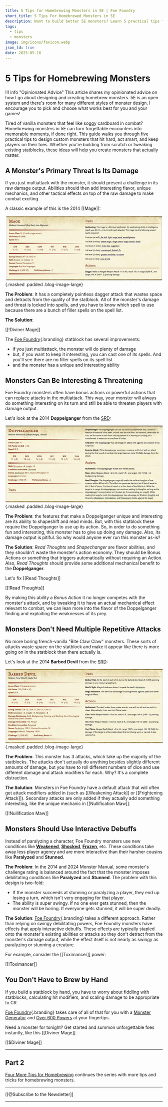 ```yaml
---
title: 5 Tips for Homebrewing Monsters in 5E | Foe Foundry
short_title: 5 Tips For Homebrewed Monsters in 5E
description: Want to build better 5E monsters? Learn 5 practical tips for homebrewing monsters that hit harder, act smarter, and keep combat fast and fun.
tags:
  - tips
  - monsters
image: img/icons/favicon.webp
json_ld: true
date: 2025-05-16
---
```


# 5 Tips for Homebrewing Monsters

!!! info "Opinionated Advice"
    This article shares my opinionated advice on how I go about designing and creating homebrew monsters. 5E is an open system and there's room for many different styles of monster design. I encourage you to pick and choose what works best for you and your games!

Tired of vanilla monsters that feel like soggy cardboard in combat? Homebrewing monsters in 5E can turn forgettable encounters into memorable moments, if done right. This guide walks you through five practical tips to design custom monsters that hit hard, act smart, and keep players on their toes. Whether you're building from scratch or tweaking existing statblocks, these ideas will help you create monsters that actually matter.

## A Monster's Primary Threat Is Its Damage

If you just multiattack with the monster, it should present a challenge in its raw damage output. Abilities should then add interesting flavor, unique mechanics, and other tactical effects on top of the raw damage to make combat exciting.

A classic example of this is the 2014 [[Mage]]:

![Mage](../img/blogs/mage_2014.webp){.masked .padded .blog-image-large}

**The Problem**: It has a completely pointless dagger attack that wastes space and detracts from the quality of the statblock. All of the monster's damage and threat is locked into spells, and you have to know which spell to use because there are a bunch of filler spells on the spell list.

**The Solution**:

[[!Diviner Mage]]

The [Foe Foundry](./index.md){.branding} statblock has several improvements:

- if you just multiattack, the monster will do plenty of damage
- but, if you want to keep it interesting, you can cast one of its spells. And you'll see there are no filler spells on its spell list
- and the monster has a unique and interesting ability

## Monsters Can Be Interesting & Threatening

Foe Foundry monsters often have bonus actions or powerful actions that can replace attacks in the multiattack. This way, your monster will always do something interesting on its turn and still be able to threaten players with damage output.

Let's look at the 2014 **Doppelganger** from the [SRD](https://open5e.com/monsters/doppelganger):

![2014 Doppelganger that Foe Foundry can improve](../img/blogs/doppelganger_2014.webp){.masked .padded .blog-image-large}

**The Problem**: the features that make a Doppelganger unique and interesting are its ability to shapeshift and read minds. But, with this statblock these require the Doppelganger to use up its action. So, in order to do something fun and interesting, this monster has to give up doing any damage. Also, its damage output is pitiful. So why would anyone ever run this monster as-is?

**The Solution**: *Read Thoughts* and *Shapechanger* are flavor abilities, and they shouldn't waste the monster's action economy. They should be Bonus Actions or something that triggers automatically without requiring an Action. Also, *Read Thoughts* should provide some additional mechanical benefit to the **Doppelganger**.

Let's fix [[Read Thoughts]]

[[!Read Thoughts]]

By making this ability a *Bonus Action* it no longer competes with the monster's attack, and by tweaking it to have an actual mechanical effect relevant to combat, we can lean more into the flavor of the Doppelganger finding and exploiting the weaknesses of its prey.

## Monsters Don't Need Multiple Repetitive Attacks

No more boring french-vanilla "Bite Claw Claw" monsters. These sorts of attacks waste space on the statblock and make it appear like there is more going on in the statblock than there actually is.

Let's look at the 2014 **Barbed Devil** from the [SRD](https://open5e.com/monsters/barbed-devil):

![Foe Foundry can fix the 2014 Barbed Devil](../img/blogs/barbed_devil_2014.webp){.masked .padded .blog-image-large}

**The Problem**: This monster has 3 attacks, which take up the majority of the statblocks. The attacks don't actually do anything besides slightly different amounts of damage, but you have to roll different numbers of dice and use different damage and attack modifiers for each. Why? It's a complete distraction.

**The Solution**: Monsters in Foe Foundry have a default attack that will often get attack modifiers added in (such as [[Weakening Attack]] or [[Frightening Attack]]). Secondary attacks are only added if they actually add something interesting, like the unique mechanic in [[Nullification Maw]].

[[!Nullification Maw]]

## Monsters Should Use Interactive Debuffs

Instead of paralyzing a character, Foe Foundry monsters use new conditions like [**Weakened**](../topics/conditions.md#weakened), [**Shocked**](../topics/conditions.md#shocked), [**Frozen**](../topics/conditions.md#frozen), etc. These conditions take away less player agency and are more interactive than their harsher cousins like **Paralyzed** and **Stunned**.  

**The Problem**: In the 2014 and 2024 Monster Manual, some monster's challenge rating is balanced around the fact that the monster imposes debilitating conditions like **Paralyzed** and **Stunned**. The problem with this design is two-fold:

- If the monster succeeds at stunning or paralyzing a player, they end up losing  a turn, which isn't very engaging for that player.
- The ability is super swingy. If no one ever gets stunned, then the monster will be boring. If everyone gets stunned, it will be super deadly.

**The Solution**: [Foe Foundry](../index.md){.branding} takes a different approach. Rather than relying on swingy debilitating powers, Foe Foundry monsters have effects that apply interactive debuffs. These effects are typically stapled onto the monster's existing abilities or attacks so they don't detract from the monster's damage output, while the effect itself is not nearly as swingy as paralyzing or stunning a creature.

For example, consider the [[Toximancer]] power:

[[!Toximancer]]

## You Don't Have to Brew by Hand

If you build a statblock by hand, you have to worry about fiddling with statblocks, calculating hit modifiers, and scaling damage to be appropriate to CR.  

[Foe Foundry](./index.md){.branding} takes care of all of that for you with a [Monster Generator](../generate.md) and [Over 600 Powers](../powers/all.md) at your fingertips.  

Need a monster for tonight? Get started and summon unforgettable foes instantly, like this [[Diviner Mage]].

[[$Diviner Mage]]

---

## Part 2

[Four More Tips for Homebrewing](./2025_06_19_more_homebrew_monster_tips.md) continues the series with more tips and tricks for homebrewing monsters.

---

[[@Subscribe to the Newsletter]]

---